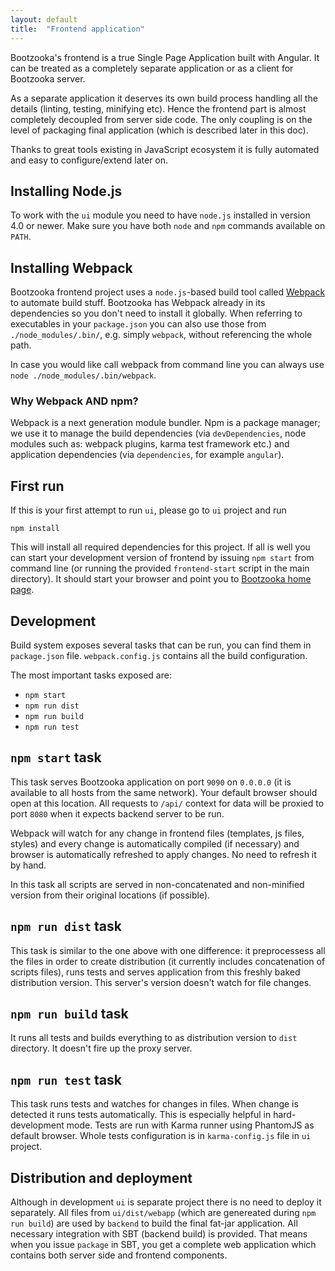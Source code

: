 ```yaml
---
layout: default
title:  "Frontend application"
---
```


Bootzooka's frontend is a true Single Page Application built with Angular. It can be treated as a completely separate application or as a client for Bootzooka server.

As a separate application it deserves its own build process handling all the details (linting, testing, minifying etc). Hence the frontend part is almost completely decoupled from server side code. The only coupling is on the level of packaging final application (which is described later in this doc).

Thanks to great tools existing in JavaScript ecosystem it is fully automated and easy to configure/extend later on.

## Installing Node.js

To work with the `ui` module you need to have `node.js` installed in version 4.0 or newer. Make sure you have both `node` and `npm` commands available on `PATH`.

## Installing Webpack

Bootzooka frontend project uses a `node.js`-based build tool called [Webpack](https://webpack.github.io/) to automate build stuff. Bootzooka has Webpack already in its dependencies so you don't need to install it globally. When referring to executables in your `package.json` you can also use those from `./node_modules/.bin/`, e.g. simply `webpack`, without referencing the whole path. 

In case you would like call webpack from command line you can always use `node ./node_modules/.bin/webpack`.

### Why Webpack AND npm?

Webpack is a next generation module bundler. Npm is a package manager; we use it to manage the build dependencies (via `devDependencies`, node modules such as: webpack plugins, karma test framework etc.) and application dependencies (via `dependencies`, for example `angular`).

## First run

If this is your first attempt to run `ui`, please go to `ui` project and run

	npm install

This will install all required dependencies for this project. If all is well you can start your development version of frontend by issuing `npm start` from command line (or running the provided `frontend-start` script in the main directory). It should start your browser and point you to [Bootzooka home page](http://0.0.0.0:9090/#/).

## Development

Build system exposes several tasks that can be run, you can find them in `package.json` file. `webpack.config.js` contains all the build configuration. 

The most important tasks exposed are:

* `npm start`
* `npm run dist`
* `npm run build`
* `npm run test`

## `npm start` task

This task serves Bootzooka application on port `9090` on `0.0.0.0` (it is available to all hosts from the same network). Your default browser should open at this location. All requests to `/api/` context for data will be proxied to port `8080` when it expects backend server to be run.

Webpack will watch for any change in frontend files (templates, js files, styles) and every change is automatically compiled (if necessary) and browser is automatically refreshed to apply changes. No need to refresh it by hand.

In this task all scripts are served in non-concatenated and non-minified version from their original locations (if possible).

## `npm run dist` task

This task is similar to the one above with one difference: it preprocessess all the files in order to create distribution (it currently includes concatenation of scripts files), runs tests and serves application from this freshly baked distribution version. This server's version doesn't watch for file changes.

## `npm run build` task

It runs all tests and builds everything to as distribution version to `dist` directory. It doesn't fire up the proxy server.

## `npm run test` task

This task runs tests and watches for changes in files. When change is detected it runs tests automatically. This is especially helpful in hard-development mode. Tests are run with Karma runner using PhantomJS as default browser. Whole tests configuration is in `karma-config.js` file in `ui` project.


## Distribution and deployment

Although in development `ui` is separate project there is no need to deploy it separately. All files from `ui/dist/webapp` (which are genereated during `npm run build`) are used by `backend` to build the final fat-jar application. All necessary integration with SBT (backend build) is provided. That means when you issue `package` in SBT, you get a complete web application which contains both server side and frontend components.
